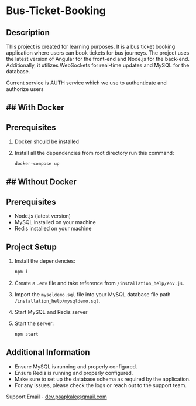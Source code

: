 # Bus-Ticket-Booking

## Description

This project is created for learning purposes. It is a bus ticket booking application where users can book tickets for bus journeys. The project uses the latest version of Angular for the front-end and Node.js for the back-end. Additionally, it utilizes WebSockets for real-time updates and MySQL for the database.

Current service is AUTH service which we use to authenticate and authorize users


## ## With Docker
## Prerequisites

1. Docker should be installed

2. Install all the dependencies from root directory run this command:
    ```bash
    docker-compose up
    ```


## ## Without Docker
## Prerequisites

- Node.js (latest version)
- MySQL installed on your machine
- Redis installed on your machine


## Project Setup


1. Install the dependencies:
    ```bash
    npm i
    ```

2. Create a `.env` file and take reference from `/installation_help/env.js`.

3. Import the `mysqldemo.sql` file into your MySQL database file path `/installation_help/mysqldemo.sql`.

4. Start MySQL and Redis server

5. Start the server:
    ```bash
    npm start
    ```

## Additional Information

- Ensure MySQL is running and properly configured.
- Ensure Redis is running and properly configured.
- Make sure to set up the database schema as required by the application.
- For any issues, please check the logs or reach out to the support team.

Support Email - dev.psapkale@gmail.com
